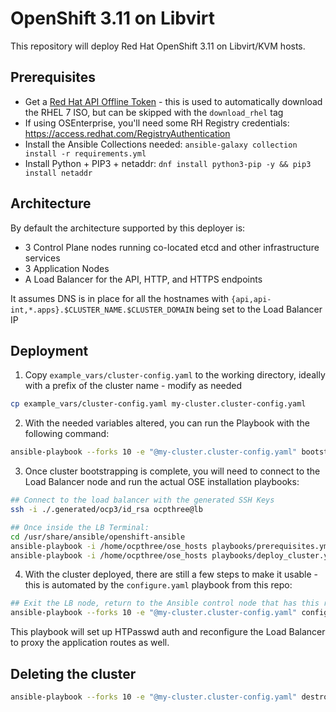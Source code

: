 # OpenShift 3.11 on Libvirt

This repository will deploy Red Hat OpenShift 3.11 on Libvirt/KVM hosts.

## Prerequisites

- Get a [Red Hat API Offline Token](https://access.redhat.com/management/api) - this is used to automatically download the RHEL 7 ISO, but can be skipped with the `download_rhel` tag
- If using OSEnterprise, you'll need some RH Registry credentials: https://access.redhat.com/RegistryAuthentication
- Install the Ansible Collections needed: `ansible-galaxy collection install -r requirements.yml`
- Install Python + PIP3 + netaddr: `dnf install python3-pip -y && pip3 install netaddr`

## Architecture

By default the architecture supported by this deployer is:

- 3 Control Plane nodes running co-located etcd and other infrastructure services
- 3 Application Nodes
- A Load Balancer for the API, HTTP, and HTTPS endpoints

It assumes DNS is in place for all the hostnames with `{api,api-int,*.apps}.$CLUSTER_NAME.$CLUSTER_DOMAIN` being set to the Load Balancer IP

## Deployment

1. Copy `example_vars/cluster-config.yaml` to the working directory, ideally with a prefix of the cluster name - modify as needed

```bash
cp example_vars/cluster-config.yaml my-cluster.cluster-config.yaml
```

2. With the needed variables altered, you can run the Playbook with the following command:

```bash
ansible-playbook --forks 10 -e "@my-cluster.cluster-config.yaml" bootstrap.yaml
```

3. Once cluster bootstrapping is complete, you will need to connect to the Load Balancer node and run the actual OSE installation playbooks:

```bash
## Connect to the load balancer with the generated SSH Keys
ssh -i ./.generated/ocp3/id_rsa ocpthree@lb

## Once inside the LB Terminal:
cd /usr/share/ansible/openshift-ansible
ansible-playbook -i /home/ocpthree/ose_hosts playbooks/prerequisites.yml
ansible-playbook -i /home/ocpthree/ose_hosts playbooks/deploy_cluster.yml
```

4. With the cluster deployed, there are still a few steps to make it usable - this is automated by the `configure.yaml` playbook from this repo:

```bash
## Exit the LB node, return to the Ansible control node that has this repo cloned
ansible-playbook --forks 10 -e "@my-cluster.cluster-config.yaml" configure.yaml
```

This playbook will set up HTPasswd auth and reconfigure the Load Balancer to proxy the application routes as well.

## Deleting the cluster

```bash
ansible-playbook --forks 10 -e "@my-cluster.cluster-config.yaml" destroy.yaml
```